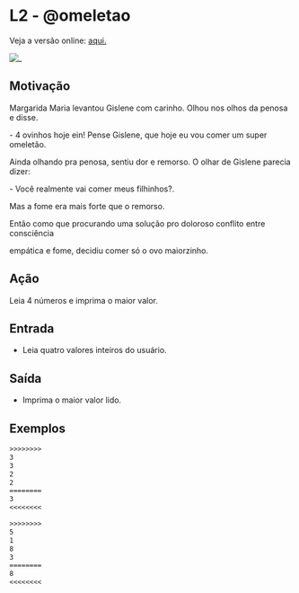 # L2 - @omeletao

Veja a versão online: [aqui.](https://github.com/qxcodefup/arcade/blob/master/base/omeletao/Readme.md)

![_](https://raw.githubusercontent.com/qxcodefup/arcade/master/base/omeletao/cover.jpg)

## Motivação

Margarida Maria levantou Gislene com carinho. Olhou nos olhos da penosa e disse.

\- 4 ovinhos hoje ein! Pense Gislene, que hoje eu vou comer um super omeletão.

Ainda olhando pra penosa, sentiu dor e remorso. O olhar de Gislene parecia dizer:

\- Você realmente vai comer meus filhinhos?.

Mas a fome era mais forte que o remorso.

Então como que procurando uma solução pro doloroso conflito entre consciência

empática e fome, decidiu comer só o ovo maiorzinho.

## Ação

Leia 4 números e imprima o maior valor.

## Entrada

* Leia quatro valores inteiros do usuário.

## Saída

* Imprima o maior valor lido.

## Exemplos

``` txt
>>>>>>>>
3
3
2
2
========
3
<<<<<<<<

>>>>>>>>
5
1
8
3
========
8
<<<<<<<<
```
